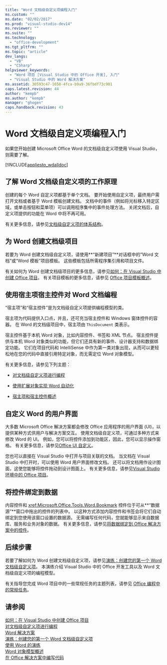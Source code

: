 ```yaml
---
title: "Word 文档级自定义项编程入门"
ms.custom: ""
ms.date: "02/02/2017"
ms.prod: "visual-studio-dev14"
ms.reviewer: ""
ms.suite: ""
ms.technology: 
  - "office-development"
ms.tgt_pltfrm: ""
ms.topic: "article"
dev_langs: 
  - "VB"
  - "CSharp"
helpviewer_keywords: 
  - "Word 项目 [Visual Studio 中的 Office 开发], 入门"
  - "Visual Studio 中的 Word 解决方案"
ms.assetid: 30593c47-1658-4fca-b9a9-36fbdf73c901
caps.latest.revision: 44
author: "kempb"
ms.author: "kempb"
manager: "ghogen"
caps.handback.revision: 43
---
```

# Word 文档级自定义项编程入门
  如果您开始创建 Microsoft Office Word 的文档级自定义项使用 Visual Studio，则需要了解。  
  
 [!INCLUDE[appliesto_wdalldoc](../vsto/includes/appliesto-wdalldoc-md.md)]  
  
## 了解 Word 文档级自定义项的工作原理  
 创建的每个 Word 自定义项都基于单个文档。  要开始使用自定义项，最终用户需打开文档或者基于 Word 模板创建文档。  文档中的事件（例如将光标移入特定区域，或单击按钮和菜单项）可以调用程序集中的事件处理方法。  关闭文档后，自定义项提供的功能在 Word 中将不再可用。  
  
 有关更多信息，请参见[文档级自定义项的体系结构](../vsto/architecture-of-document-level-customizations.md)。  
  
## 为 Word 创建文档级项目  
 若要为 Word 创建文档级自定义项，请使用**“新建项目”**对话框中的“Word 文档”或“Word 模板”项目模板。  这些模板包括所需程序集引用和项目文件。  
  
 有关如何为 Word 创建文档级项目的更多信息，请参见[如何：在 Visual Studio 中创建 Office 项目](../vsto/how-to-create-office-projects-in-visual-studio.md)。  有关项目模板的更多信息，请参见 [Office 项目模板概述](../vsto/office-project-templates-overview.md)。  
  
## 使用宿主项宿主控件对 Word 文档编程  
 “宿主项”和“宿主控件”是为文档级自定义项提供编程模型的类。  
  
 宿主项为代码提供入口点，并且，还可充当宿主控件和 Windows 窗体控件的容器。  在 Word 的文档级项目中，宿主项由 `ThisDocument` 类表示。  
  
 宿主控件基于本机 Word 对象，比如内容控件、书签和 XML 节点。  宿主控件提供与本机 Word 对象类似的功能，但它们还具有新的事件、设计器支持和数据绑定功能。  它们在项目代码和 IntelliSense 中作为第一类对象出现，从而可以更轻松地在您的代码中直接引用特定对象，而无需定位 Word 对象模型。  
  
 有关更多信息，请参见下列主题：  
  
-   [对文档级自定义项进行编程](../vsto/programming-document-level-customizations.md)  
  
-   [使用扩展对象实现 Word 自动化](../vsto/automating-word-by-using-extended-objects.md)  
  
-   [宿主项和宿主控件概述](../vsto/host-items-and-host-controls-overview.md)  
  
## 自定义 Word 的用户界面  
 大多数 Microsoft Office 解决方案都会修改 Office 应用程序的用户界面 \(UI\)，以提供某种方式供用户与解决方案交互。  使用文档级自定义项，可通过多种方式来修改 Word 的 UI。  例如，您可以将控件添加到功能区，因此，您可以显示操作窗格。  有关更多信息，请参见[Office UI 自定义](../vsto/office-ui-customization.md)。  
  
 您也可以直接在 Visual Studio 中打开与项目关联的文档。  当文档在 Visual Studio 中打开时，可以使用 Word 用户界面修改文档。  还可以将文档用作设计图面，这使您能够将控件拖动到设计图面上。  有关更多信息，请参见[Visual Studio 环境中的 Office 项目](../vsto/office-projects-in-the-visual-studio-environment.md)。  
  
## 将控件绑定到数据  
 内容控件和 <xref:Microsoft.Office.Tools.Word.Bookmark> 控件位于可从**“数据源”**窗口中拖出的控件的列表中。  以这种方式添加内容控件和书签会将它们自动绑定到您使用该窗口设置的数据源。  无需编写任何代码，您就能够显示来自数据库、服务和业务对象的数据。  有关更多信息，请参见[将数据绑定到 Office 解决方案中的控件](../vsto/binding-data-to-controls-in-office-solutions.md)。  
  
## 后续步骤  
 若要了解如何为 Word 创建文档级自定义项，请参见[演练：创建您的第一个 Word 文档级自定义项](../vsto/walkthrough-creating-your-first-document-level-customization-for-word.md)。  本演练介绍 Visual Studio 中的 Office 开发工具以及 Word 文档级自定义项的编程模型。  
  
 有关指导您完成 Word 项目中的一些常规任务的主题列表，请参见 [Office 编程中的常规任务](../vsto/common-tasks-in-office-programming.md)。  
  
## 请参阅  
 [如何：在 Visual Studio 中创建 Office 项目](../vsto/how-to-create-office-projects-in-visual-studio.md)   
 [对文档级自定义项进行编程](../vsto/programming-document-level-customizations.md)   
 [Word 解决方案](../vsto/word-solutions.md)   
 [演练：创建您的第一个 Word 文档级自定义项](../vsto/walkthrough-creating-your-first-document-level-customization-for-word.md)   
 [使用 Word 的演练](../vsto/walkthroughs-using-word.md)   
 [Word 对象模型概述](../vsto/word-object-model-overview.md)   
 [在 Office 解决方案中编写代码](../vsto/writing-code-in-office-solutions.md)  
  
  